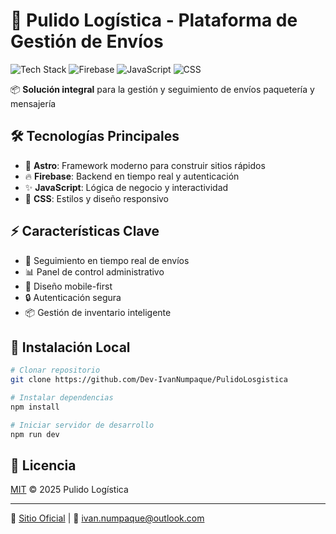 # 🚚 Pulido Logística - Plataforma de Gestión de Envíos

![Tech Stack](https://img.shields.io/badge/Astro-FF5D01?logo=astro&logoColor=white)
![Firebase](https://img.shields.io/badge/Firebase-FFCA28?logo=firebase&logoColor=black)
![JavaScript](https://img.shields.io/badge/JavaScript-F7DF1E?logo=javascript&logoColor=black)
![CSS](https://img.shields.io/badge/CSS-1572B6?logo=css3&logoColor=white)

📦 **Solución integral** para la gestión y seguimiento de envíos paquetería y mensajería

## 🛠 Tecnologías Principales
- 🚀 **Astro**: Framework moderno para construir sitios rápidos
- 🔥 **Firebase**: Backend en tiempo real y autenticación
- ✨ **JavaScript**: Lógica de negocio y interactividad
- 🎨 **CSS**: Estilos y diseño responsivo

## ⚡️ Características Clave
- 📍 Seguimiento en tiempo real de envíos
- 📊 Panel de control administrativo
- 📱 Diseño mobile-first
- 🔒 Autenticación segura
- 📦 Gestión de inventario inteligente

## 🚀 Instalación Local
```bash
# Clonar repositorio
git clone https://github.com/Dev-IvanNumpaque/PulidoLosgistica

# Instalar dependencias
npm install

# Iniciar servidor de desarrollo
npm run dev
```

## 📄 Licencia
[MIT](https://choosealicense.com/licenses/mit/) © 2025 Pulido Logística

---
🔗 [Sitio Oficial](https://dev-ivannumpaque.web.app/) | 📧 ivan.numpaque@outlook.com